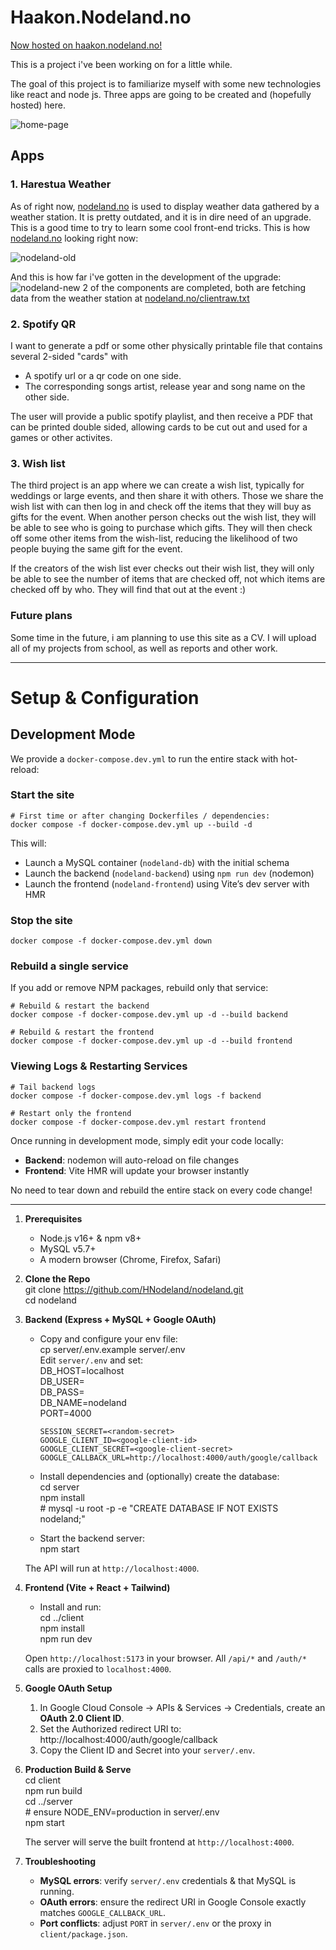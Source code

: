 # Haakon.Nodeland.no
[Now hosted on haakon.nodeland.no!](https://haakon.nodeland.no)

This is a project i've been working on for a little while.

The goal of this project is to familiarize myself with some new technologies like react and node js. Three apps are going to be created and (hopefully hosted) here.

![home-page](./docs/home-page.png)


## Apps
### 1. Harestua Weather
As of right now, [nodeland.no](www.nodeland.no) is used to display weather data gathered by a weather station. It is pretty outdated, and it is in dire need of an upgrade. This is a good time to try to learn some cool front-end tricks. This is how [nodeland.no](www.nodeland.no) looking right now:

![nodeland-old](./docs/nodeland-old.png)


And this is how far i've gotten in the development of the upgrade:
![nodeland-new](./docs/weather-app.png)
2 of the components are completed, both are fetching data from the weather station at [nodeland.no/clientraw.txt](www.nodeland.no/clientraw.txt)

### 2. Spotify QR
I want to generate a pdf or some other physically printable file that contains several 2-sided "cards" with 
* A spotify url or a qr code on one side.
* The corresponding songs artist, release year and song name on the other side. 

The user will provide a public spotify playlist, and then receive a PDF that can be printed double sided, allowing cards to be cut out and used for a games or other activites.

### 3. Wish list
The third project is an app where we can create a wish list, typically for weddings or large events, and then share it with others. Those we share the wish list with can then log in and check off the items that they will buy as gifts for the event. When another person checks out the wish list, they will be able to see who is going to purchase which gifts. They will then check off some other items from the wish-list, reducing the likelihood of two people buying the same gift for the event. 

If the creators of the wish list ever checks out their wish list, they will only be able to see the number of items that are checked off, not which items are checked off by who. They will find that out at the event :)


### Future plans
Some time in the future, i am planning to use this site as a CV. I will upload all of my projects from school, as well as reports and other work. 


---


# Setup & Configuration


## Development Mode

We provide a `docker-compose.dev.yml` to run the entire stack with hot-reload:

### Start the site

    # First time or after changing Dockerfiles / dependencies:
    docker compose -f docker-compose.dev.yml up --build -d

This will:

- Launch a MySQL container (`nodeland-db`) with the initial schema  
- Launch the backend (`nodeland-backend`) using `npm run dev` (nodemon)  
- Launch the frontend (`nodeland-frontend`) using Vite’s dev server with HMR  

### Stop the site

    docker compose -f docker-compose.dev.yml down

### Rebuild a single service

If you add or remove NPM packages, rebuild only that service:

    # Rebuild & restart the backend
    docker compose -f docker-compose.dev.yml up -d --build backend

    # Rebuild & restart the frontend
    docker compose -f docker-compose.dev.yml up -d --build frontend

### Viewing Logs & Restarting Services

    # Tail backend logs
    docker compose -f docker-compose.dev.yml logs -f backend

    # Restart only the frontend
    docker compose -f docker-compose.dev.yml restart frontend


Once running in development mode, simply edit your code locally:

- **Backend**: nodemon will auto-reload on file changes  
- **Frontend**: Vite HMR will update your browser instantly  

No need to tear down and rebuild the entire stack on every code change!  

---

1. **Prerequisites**  
   - Node.js v16+ & npm v8+  
   - MySQL v5.7+  
   - A modern browser (Chrome, Firefox, Safari)

2. **Clone the Repo**  
       git clone https://github.com/HNodeland/nodeland.git  
       cd nodeland

3. **Backend (Express + MySQL + Google OAuth)**  
   - Copy and configure your env file:  
         cp server/.env.example server/.env  
     Edit `server/.env` and set:  
         DB_HOST=localhost  
         DB_USER=<your-mysql-username>  
         DB_PASS=<your-mysql-password>  
         DB_NAME=nodeland  
         PORT=4000  
         
         SESSION_SECRET=<random-secret>  
         GOOGLE_CLIENT_ID=<google-client-id>  
         GOOGLE_CLIENT_SECRET=<google-client-secret>  
         GOOGLE_CALLBACK_URL=http://localhost:4000/auth/google/callback  

   - Install dependencies and (optionally) create the database:  
         cd server  
         npm install  
         # mysql -u root -p -e "CREATE DATABASE IF NOT EXISTS nodeland;"  

   - Start the backend server:  
         npm start  

   The API will run at `http://localhost:4000`.

4. **Frontend (Vite + React + Tailwind)**  
   - Install and run:  
         cd ../client  
         npm install  
         npm run dev  

   Open `http://localhost:5173` in your browser. All `/api/*` and `/auth/*` calls are proxied to `localhost:4000`.

5. **Google OAuth Setup**  
   1. In Google Cloud Console → APIs & Services → Credentials, create an **OAuth 2.0 Client ID**.  
   2. Set the Authorized redirect URI to:  
         http://localhost:4000/auth/google/callback  
   3. Copy the Client ID and Secret into your `server/.env`.

6. **Production Build & Serve**  
       cd client  
       npm run build  
       cd ../server  
       # ensure NODE_ENV=production in server/.env  
       npm start  

   The server will serve the built frontend at `http://localhost:4000`.

7. **Troubleshooting**  
   - **MySQL errors**: verify `server/.env` credentials & that MySQL is running.  
   - **OAuth errors**: ensure the redirect URI in Google Console exactly matches `GOOGLE_CALLBACK_URL`.  
   - **Port conflicts**: adjust `PORT` in `server/.env` or the proxy in `client/package.json`.
